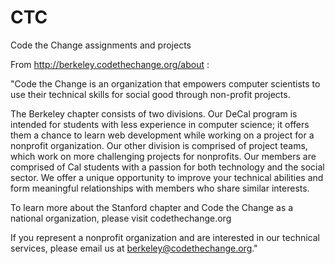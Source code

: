 CTC
===

Code the Change assignments and projects

From http://berkeley.codethechange.org/about :

"Code the Change is an organization that empowers computer scientists to use their technical skills for social good through non-profit projects.

The Berkeley chapter consists of two divisions. Our DeCal program is intended for students with less experience in computer science; it offers them a chance to learn web development while working on a project for a nonprofit organization. Our other division is comprised of project teams, which work on more challenging projects for nonprofits. Our members are comprised of Cal students with a passion for both technology and the social sector. We offer a unique opportunity to improve your technical abilities and form meaningful relationships with members who share similar interests.

To learn more about the Stanford chapter and Code the Change as a national organization, please visit codethechange.org

If you represent a nonprofit organization and are interested in our technical services, please email us at berkeley@codethechange.org."